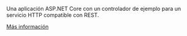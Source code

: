 ﻿Una aplicación ASP.NET Core con un controlador de ejemplo para un servicio HTTP compatible con REST.

[Más información](https://docs.microsoft.com/aspnet/core/tutorials/first-web-api?view=aspnetcore-3.1)
